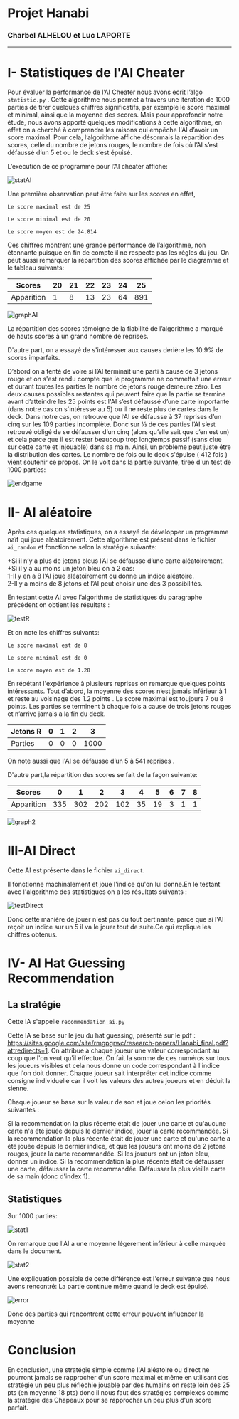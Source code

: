 # **Projet Hanabi**
### **Charbel ALHELOU et Luc LAPORTE**
-------------------------------------------------
# **I- Statistiques de l'AI Cheater**
  Pour évaluer la performance de l’AI Cheater nous avons ecrit l’algo `statistic.py` .
  Cette algorithme nous permet a travers une itération de 1000 parties de tirer quelques chiffres significatifs, par exemple le score maximal et minimal, ainsi que la moyenne des scores.
  Mais pour approfondir notre étude, nous avons apporté quelques modifications à cette algorithme, en effet on a cherché à comprendre les raisons qui empêche l'AI d’avoir un score maximal. Pour cela, l’algorithme affiche désormais la répartition des scores, celle du nombre de jetons rouges, le nombre de fois où l’AI s’est défaussé d’un 5 et ou le deck s’est épuisé.

  L’execution de ce programme pour l’AI cheater affiche:

  ![statAI](https://github.com/CharbelALHELOU/hanabi/blob/master/stat/testAI.png)

  Une première observation peut être faite sur les scores en effet,

  `Le score maximal est de 25 `

  `Le score minimal est de 20`

  `Le score moyen est de 24.814`

  Ces chiffres montrent une grande performance de l’algorithme, non étonnante puisque en fin de compte il ne respecte pas les règles du jeu.
  On peut aussi remarquer la répartition des scores affichée par le diagramme et le tableau suivants:

  | Scores | 20 | 21 | 22 | 23 | 24 | 25 |
  | --- | --- | --- | --- | --- | --- | --- |
  | Apparition | 1 | 8 | 13 | 23 | 64 | 891 |

  ![graphAI](https://github.com/CharbelALHELOU/hanabi/blob/master/stat/graph1.png)

  La répartition des scores témoigne de la fiabilité de l’algorithme a marqué de hauts  scores à un grand nombre de reprises.

  D'autre part, on a essayé de s'intéresser aux causes derière les 10.9% de scores imparfaits.

  D’abord on a tenté de voire si l’AI terminait une parti à cause de 3 jetons rouge et on s'est rendu compte que le programme ne commettait une erreur et durant toutes les parties le nombre de jetons rouge demeure zéro.
  Les deux causes possibles restantes qui peuvent faire que la partie se termine avant d’atteindre les 25 points est l'AI s’est défaussé d’une carte importante (dans notre cas on s'intéresse au 5) ou il ne reste plus de cartes dans le deck.
  Dans notre cas, on retrouve que l’AI se défausse à 37 reprises d’un cinq sur les 109 parties incomplète. Donc sur ⅓ de ces parties l’AI s’est retrouvé obligé de se défausser d’un cinq (alors qu’elle sait que c’en est un) et cela parce que il est rester beaucoup trop longtemps passif (sans clue sur cette carte et injouable) dans sa main.
  Ainsi, un probleme peut juste être la distribution des cartes.
  Le nombre de fois ou le deck s'épuise ( 412 fois ) vient soutenir ce propos.
  On le voit dans la partie suivante, tiree d'un test de 1000 parties:

  ![endgame](https://github.com/CharbelALHELOU/hanabi/blob/master/stat/endgame.png)



# **II- AI aléatoire**
  Après ces quelques statistiques, on a essayé de développer un programme naïf qui joue aléatoirement.
  Cette algorithme est présent dans le fichier `ai_random` et fonctionne selon la stratégie suivante:

  +Si il n’y a plus de jetons bleus l’AI se défausse d’une carte aléatoirement.<br/>
  +Si il y a au moins un jeton bleu on a 2 cas:<br/>
  1-Il y en a 8 l’AI joue aléatoirement ou donne un indice aléatoire.<br/>
  2-Il y a moins de 8 jetons et l’AI peut choisir une des 3 possibilités.<br/>

  En testant cette AI avec l’algorithme de statistiques du paragraphe précédent on obtient les résultats :


  ![testR](https://github.com/CharbelALHELOU/hanabi/blob/master/stat/oldRandom.png)

  Et on note les chiffres suivants:

  `Le score maximal est de 8`

  `Le score minimal est de 0`

  `Le score moyen est de 1.28`  

  En répétant l'expérience à plusieurs reprises on remarque quelques points intéressants.
  Tout d’abord, la moyenne des scores n’est jamais inférieur à 1 et reste au voisinage des 1.2 points .
  Le score maximal est toujours 7 ou 8 points.
  Les parties se terminent à chaque fois a cause de trois jetons rouges et n’arrive jamais a la fin du deck.

  | Jetons R | 0 | 1 | 2 | 3 |
  | --- | --- | --- | --- | --- |
  | Parties | 0 | 0 | 0 | 1000 |

  On note aussi que l'AI se défausse d’un 5 à 541 reprises .

  D'autre part,la répartition des scores se fait de la façon suivante:

  | Scores | 0 | 1 | 2 | 3 | 4 | 5 | 6 | 7 | 8 |
  | --- | --- | --- | --- | --- | --- | --- | --- | --- | -- |
  | Apparition | 335 | 302 | 202 | 102 | 35 | 19 | 3 | 1 | 1 |

  ![graph2](https://github.com/CharbelALHELOU/hanabi/blob/master/stat/graph2.png)

# **III-AI Direct**
  Cette AI est présente dans le fichier `ai_direct`.

  Il fonctionne machinalement et joue l'indice qu'on lui donne.En le testant avec l'algorithme des statistiques on a les résultats suivants :

  ![testDirect](https://github.com/CharbelALHELOU/hanabi/blob/master/stat/statDirect.png)

  Donc cette manière de jouer n'est pas du tout pertinante, parce que si l'AI reçoit un indice sur un 5 il va le jouer tout de suite.Ce qui explique les chiffres obtenus.

# **IV- AI Hat Guessing Recommendation**
## **La stratégie**
  Cette IA s'appelle `recommendation_ai.py`

  Cette IA se base sur le jeu du hat guessing, présenté sur le pdf : https://sites.google.com/site/rmgpgrwc/research-papers/Hanabi_final.pdf?attredirects=1. On attribue à chaque joueur une valeur correspondant au coup que l'on veut qu'il effectue. On fait la somme de ces numéros sur tous les joueurs visibles et cela nous donne un code correspondant à l'indice que l'on doit donner. Chaque joueur sait interpréter cet indice comme consigne individuelle car il voit les valeurs des autres joueurs et en déduit la sienne.

  Chaque joueur se base sur la valeur de son et joue celon les priorités suivantes :

  Si la recommendation la plus récente était de jouer une carte et qu'aucune carte n'a été jouée depuis le dernier indice, jouer la carte recommandée.
  Si la recommendation la plus récente était de jouer une carte et qu'une carte a été jouée depuis le dernier indice, et que les joueurs ont moins de 2 jetons rouges, jouer la carte recommandée.
  Si les joueurs ont un jeton bleu, donner un indice.
  Si la recommendation la plus récente était de défausser une carte, défausser la carte recommandée.
  Défausser la plus vieille carte de sa main (donc d'index 1).
## **Statistiques**
  Sur 1000 parties:

  ![stat1](https://github.com/CharbelALHELOU/hanabi/blob/master/stat/stat1.png)

  On remarque que l'AI a une moyenne légerement inférieur à celle marquée dans le document.

  ![stat2](https://github.com/CharbelALHELOU/hanabi/blob/master/stat/stat2.png)

  Une expliquation possible de cette différence est l'erreur suivante que nous avons rencontré:
  La partie continue même quand le deck est épuisé.

  ![error](https://github.com/CharbelALHELOU/hanabi/blob/master/stat/error.png)

  Donc des parties qui rencontrent cette erreur peuvent influencer la moyenne


# **Conclusion**
  En conclusion, une stratégie simple comme l'AI aléatoire ou direct ne pourront jamais se rapprocher d'un score maximal et même en utilisant des stratégie un peu plus réfléchie jouable par des humains on reste loin des 25 pts (en moyenne 18 pts) donc il nous faut des stratégies complexes comme la stratégie des Chapeaux pour se rapprocher un peu plus d'un score parfait.
